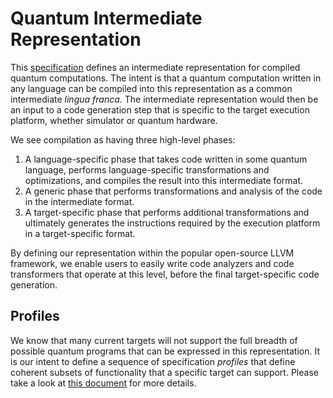 # Quantum Intermediate Representation

This [specification](https://github.com/microsoft/qsharp-language/blob/main/Specifications/QIR/Specification.md) 
defines an intermediate representation for compiled quantum computations.
The intent is that a quantum computation written in any language can be
compiled into this representation as a common intermediate _lingua franca_.
The intermediate representation would then be an input to a code generation
step that is specific to the target execution platform, whether simulator
or quantum hardware.

We see compilation as having three high-level phases:

1. A language-specific phase that takes code written in some quantum language,
   performs language-specific transformations and optimizations, and compiles
   the result into this intermediate format.
2. A generic phase that performs transformations and analysis of the code
   in the intermediate format.
3. A target-specific phase that performs additional transformations and
   ultimately generates the instructions required by the execution platform
   in a target-specific format.

By defining our representation within the popular open-source LLVM framework,
we enable users to easily write code analyzers and code transformers that
operate at this level, before the final target-specific code generation.

## Profiles

We know that many current targets will not support the full breadth of possible
quantum programs that can be expressed in this representation.
It is our intent to define a sequence of specification _profiles_ that define
coherent subsets of functionality that a specific target can support. 
Please take a look at [this document](https://github.com/microsoft/qsharp-language/blob/main/Specifications/QIR/Profiles.md) for more details. 
